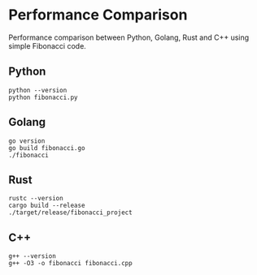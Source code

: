# Performance Comparison
Performance comparison between Python, Golang, Rust and C++ using simple Fibonacci code.

## Python

```
python --version
python fibonacci.py
```

## Golang

```
go version
go build fibonacci.go
./fibonacci
```

## Rust

```
rustc --version
cargo build --release
./target/release/fibonacci_project
```

## C++

```
g++ --version
g++ -O3 -o fibonacci fibonacci.cpp
```
